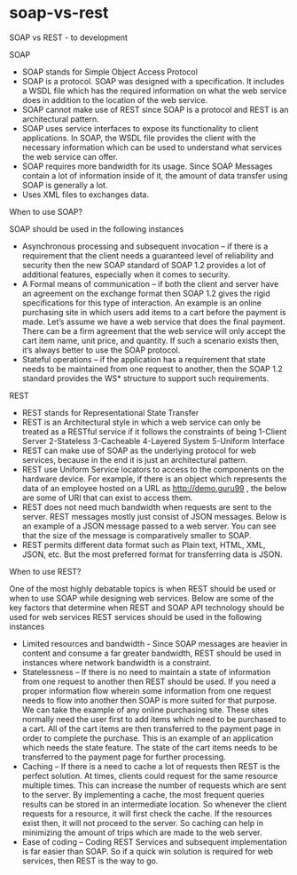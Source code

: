 # soap-vs-rest
SOAP vs REST - to development

SOAP

- SOAP stands for Simple Object Access Protocol
- SOAP is a protocol. SOAP was designed with a specification. It includes a WSDL file which has the required information on what the web service does in addition to the location of the web service.
- SOAP cannot make use of REST since SOAP is a protocol and REST is an architectural pattern.
- SOAP uses service interfaces to expose its functionality to client applications. In SOAP, the WSDL file provides the client with the necessary information which can be used to understand what services the web service can offer.
- SOAP requires more bandwidth for its usage. Since SOAP Messages contain a lot of information inside of it, the amount of data transfer using SOAP is generally a lot.
- Uses XML files to exchanges data.

When to use SOAP?

SOAP should be used in the following instances

- Asynchronous processing and subsequent invocation – if there is a requirement that the client needs a guaranteed level of reliability and security then the new SOAP standard of SOAP 1.2 provides a lot of additional features, especially when it comes to security.
- A Formal means of communication – if both the client and server have an agreement on the exchange format then SOAP 1.2 gives the rigid specifications for this type of interaction. An example is an online purchasing site in which users add items to a cart before the payment is made. Let’s assume we have a web service that does the final payment. There can be a firm agreement that the web service will only accept the cart item name, unit price, and quantity. If such a scenario exists then, it’s always better to use the SOAP protocol.
- Stateful operations – if the application has a requirement that state needs to be maintained from one request to another, then the SOAP 1.2 standard provides the WS* structure to support such requirements.

REST

- REST stands for Representational State Transfer
- REST is an Architectural style in which a web service can only be treated as a RESTful service if it follows the constraints of being
  1-Client Server
  2-Stateless
  3-Cacheable
  4-Layered System
  5-Uniform Interface
- REST can make use of SOAP as the underlying protocol for web services, because in the end it is just an architectural pattern.
- REST use Uniform Service locators to access to the components on the hardware device. For example, if there is an object which represents the data of an employee hosted on a URL as http://demo.guru99 , the below are some of URI that can exist to access them.
- REST does not need much bandwidth when requests are sent to the server. REST messages mostly just consist of JSON messages. Below is an example of a JSON message passed to a web server. You can see that the size of the message is comparatively smaller to SOAP.
- REST permits different data format such as Plain text, HTML, XML, JSON, etc. But the most preferred format for transferring data is JSON.

When to use REST?

One of the most highly debatable topics is when REST should be used or when to use SOAP while designing web services. Below are some of the key factors that determine when REST and SOAP API technology should be used for web services REST services should be used in the following instances

- Limited resources and bandwidth - Since SOAP messages are heavier in content and consume a far greater bandwidth, REST should be used in instances where network bandwidth is a constraint.
- Statelessness – If there is no need to maintain a state of information from one request to another then REST should be used. If you need a proper information flow wherein some information from one request needs to flow into another then SOAP is more suited for that purpose. We can take the example of any online purchasing site. These sites normally need the user first to add items which need to be purchased to a cart. All of the cart items are then transferred to the payment page in order to complete the purchase. This is an example of an application which needs the state feature. The state of the cart items needs to be transferred to the payment page for further processing.
- Caching – If there is a need to cache a lot of requests then REST is the perfect solution. At times, clients could request for the same resource multiple times. This can increase the number of requests which are sent to the server. By implementing a cache, the most frequent queries results can be stored in an intermediate location. So whenever the client requests for a resource, it will first check the cache. If the resources exist then, it will not proceed to the server. So caching can help in minimizing the amount of trips which are made to the web server.
- Ease of coding – Coding REST Services and subsequent implementation is far easier than SOAP. So if a quick win solution is required for web services, then REST is the way to go.